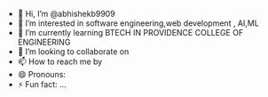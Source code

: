 - 👋 Hi, I’m @abhishekb9909
- 👀 I’m interested in software engineering,web development , AI,ML 
- 🌱 I’m currently learning BTECH IN PROVIDENCE COLLEGE OF ENGINEERING
- 💞️ I’m looking to collaborate on 
- 📫 How to reach me by 
- 😄 Pronouns: 
- ⚡ Fun fact: ...

<!---
abhishekb9909/abhishekb9909 is a ✨ special ✨ repository because its `README.md` (this file) appears on your GitHub profile.
You can click the Preview link to take a look at your changes.
--->
